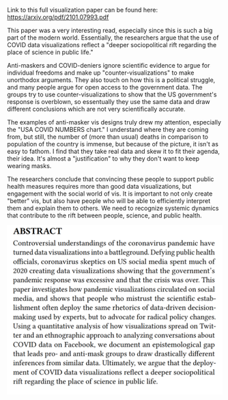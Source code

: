 Link to this full visualization paper can be found here: https://arxiv.org/pdf/2101.07993.pdf

This paper was a very interesting read, especially since this is such a big part of the modern world.
Essentially, the researchers argue that the use of COVID data visualizations reflect a "deeper sociopolitical rift regarding the place of science in public life."

Anti-maskers and COVID-deniers ignore scientific evidence to argue for individual freedoms and make up "counter-visualizations" to make unorthodox arguments.
They also touch on how this is a political struggle, and many people argue for open access to the government data. 
The groups try to use counter-visualizations to show that the US government's response is overblown, so essentually they use the same data and draw different conclusions which are not very scientifically accurate.

The examples of anti-masker vis designs truly drew my attention, especially the "USA COVID NUMBERS chart." I understand where they are coming from, but still, the number of (more than usual) deaths in comparison to population of the country is immense, but because of the picture, it isn't as easy to fathom.
I find that they take real data and skew it to fit their agenda, their idea. It's almost a "justification" to why they don't want to keep wearing masks.

The researchers conclude that convincing these people to support public health measures requires more than good data visualizations, but engagement with the social world of vis.
It is important to not only create "better" vis, but also have people who will be able to efficiently interpret them and explain them to others.
We need to recognize systemic dynamics that contribute to the rift between people, science, and public health.

![img](covidAbstract.PNG)
